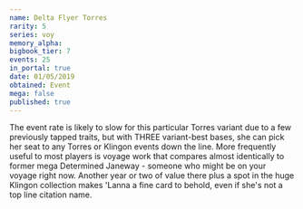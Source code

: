 ```yaml
---
name: Delta Flyer Torres
rarity: 5
series: voy
memory_alpha:
bigbook_tier: 7
events: 25
in_portal: true
date: 01/05/2019
obtained: Event
mega: false
published: true
---
```


The event rate is likely to slow for this particular Torres variant due to a few previously tapped traits, but with THREE variant-best bases, she can pick her seat to any Torres or Klingon events down the line. More frequently useful to most players is voyage work that compares almost identically to former mega Determined Janeway - someone who might be on your voyage right now. Another year or two of value there plus a spot in the huge Klingon collection makes 'Lanna a fine card to behold, even if she's not a top line citation name.
